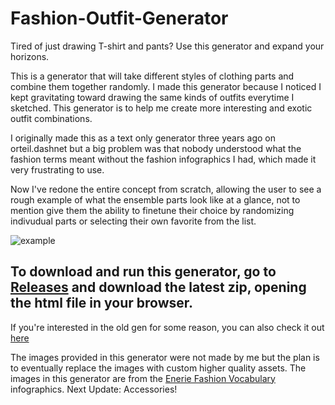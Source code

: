 # Fashion-Outfit-Generator
Tired of just drawing T-shirt and pants? Use this generator and expand your horizons.

This is a generator that will take different styles of clothing parts and combine them together randomly. I made this generator because I noticed I kept gravitating toward drawing the same kinds of outfits everytime I sketched. This generator is to help me create more interesting and exotic outfit combinations. 

I originally made this as a text only generator three years ago on orteil.dashnet but a big problem was that nobody understood what the fashion terms meant without the fashion infographics I had, which made it very frustrating to use.

Now I've redone the entire concept from scratch, allowing the user to see a rough example of what the ensemble parts look like at a glance, not to mention give them the ability to finetune their choice by randomizing indivudual parts or selecting their own favorite from the list.

![example](https://i.imgur.com/IIrjI5j.gif)

## To download and run this generator, go to [Releases](https://github.com/nyvivianv/Fashion-Outfit-Generator/releases) and download the latest zip, opening the html file in your browser. 

If you're interested in the old gen for some reason, you can also check it out [here](https://orteil.dashnet.org/randomgen/?gen=VZgXtgGu)

The images provided in this generator were not made by me but the plan is to eventually replace the images with custom higher quality assets. The images in this generator are from the [Enerie Fashion Vocabulary](https://enerie.wordpress.com) infographics. 
Next Update: Accessories!
